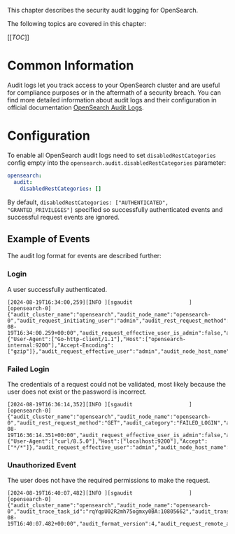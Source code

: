 This chapter describes the security audit logging for OpenSearch.

<!-- #GFCFilterMarkerStart# -->
The following topics are covered in this chapter:

[[_TOC_]]
<!-- #GFCFilterMarkerEnd# -->

# Common Information

Audit logs let you track access to your OpenSearch cluster and are useful for compliance purposes or in the aftermath of a security breach. 
You can find more detailed information about audit logs and their configuration in official documentation [OpenSearch Audit Logs](https://opensearch.org/docs/latest/security-plugin/audit-logs/index/).

# Configuration

To enable all OpenSearch audit logs need to set `disabledRestCategories` config empty into the 
`opensearch.audit.disabledRestCategories` parameter:

```yaml
opensearch:
  audit:
    disabledRestCategories: []
```

By default, `disabledRestCategories: ["AUTHENTICATED", "GRANTED_PRIVILEGES"]` specified so successfully authenticated 
events and successful request events are ignored.

## Example of Events

The audit log format for events are described further:

### Login

A user successfully authenticated.

```text
[2024-08-19T16:34:00,259][INFO ][sgaudit                  ] [opensearch-0] {"audit_cluster_name":"opensearch","audit_node_name":"opensearch-0","audit_request_initiating_user":"admin","audit_rest_request_method":"GET","audit_category":"AUTHENTICATED","audit_request_origin":"REST","audit_node_id":"rqYqpU02R2mh75ogmxy0BA","audit_request_layer":"REST","audit_rest_request_path":"/_all/_stats","@timestamp":"2024-08-19T16:34:00.259+00:00","audit_request_effective_user_is_admin":false,"audit_format_version":4,"audit_request_remote_address":"10.131.6.128","audit_node_host_address":"10.129.187.24","audit_rest_request_headers":{"User-Agent":["Go-http-client/1.1"],"Host":["opensearch-internal:9200"],"Accept-Encoding":["gzip"]},"audit_request_effective_user":"admin","audit_node_host_name":"10.129.187.24"}
```

### Failed Login

The credentials of a request could not be validated, most likely because the user does not exist or the password is incorrect.

```text
[2024-08-19T16:36:14,352][INFO ][sgaudit                  ] [opensearch-0] {"audit_cluster_name":"opensearch","audit_node_name":"opensearch-0","audit_rest_request_method":"GET","audit_category":"FAILED_LOGIN","audit_request_origin":"REST","audit_node_id":"rqYqpU02R2mh75ogmxy0BA","audit_request_layer":"REST","audit_rest_request_path":"/","@timestamp":"2024-08-19T16:36:14.351+00:00","audit_request_effective_user_is_admin":false,"audit_format_version":4,"audit_request_remote_address":"127.0.0.1","audit_node_host_address":"10.129.187.24","audit_rest_request_headers":{"User-Agent":["curl/8.5.0"],"Host":["localhost:9200"],"Accept":["*/*"]},"audit_request_effective_user":"admin","audit_node_host_name":"10.129.187.24"}
```

### Unauthorized Event

The user does not have the required permissions to make the request.

```text
[2024-08-19T16:40:07,482][INFO ][sgaudit                  ] [opensearch-0] {"audit_cluster_name":"opensearch","audit_node_name":"opensearch-0","audit_trace_task_id":"rqYqpU02R2mh75ogmxy0BA:10805662","audit_transport_request_type":"MainRequest","audit_category":"MISSING_PRIVILEGES","audit_request_origin":"REST","audit_node_id":"rqYqpU02R2mh75ogmxy0BA","audit_request_layer":"TRANSPORT","@timestamp":"2024-08-19T16:40:07.482+00:00","audit_format_version":4,"audit_request_remote_address":"127.0.0.1","audit_request_privilege":"cluster:monitor/main","audit_node_host_address":"10.129.187.24","audit_request_effective_user":"test","audit_node_host_name":"10.129.187.24"}
```
